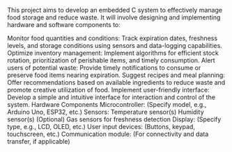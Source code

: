 This project aims to develop an embedded C system to effectively manage food storage and reduce waste. It will involve designing and implementing hardware and software components to:

Monitor food quantities and conditions: Track expiration dates, freshness levels, and storage conditions using sensors and data-logging capabilities.
Optimize inventory management: Implement algorithms for efficient stock rotation, prioritization of perishable items, and timely consumption.
Alert users of potential waste: Provide timely notifications to consume or preserve food items nearing expiration.
Suggest recipes and meal planning: Offer recommendations based on available ingredients to reduce waste and promote creative utilization of food.
Implement user-friendly interface: Develop a simple and intuitive interface for interaction and control of the system.
Hardware Components
Microcontroller: (Specify model, e.g., Arduino Uno, ESP32, etc.)
Sensors:
Temperature sensor(s)
Humidity sensor(s)
(Optional) Gas sensors for freshness detection
Display: (Specify type, e.g., LCD, OLED, etc.)
User input devices: (Buttons, keypad, touchscreen, etc.)
Communication module: (For connectivity and data transfer, if applicable)
